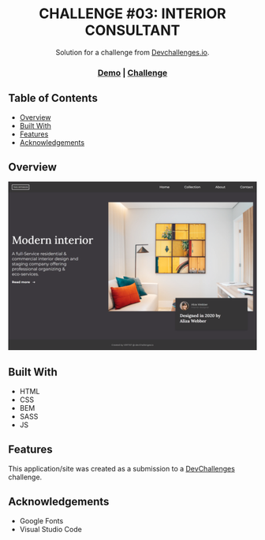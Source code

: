 <!-- Please update value in the {}  -->

<h1 align="center">CHALLENGE #03: INTERIOR CONSULTANT</h1>   

<div align="center">
   Solution for a challenge from  <a href="http://devchallenges.io" target="_blank">Devchallenges.io</a>.
</div>

<div align="center">
  <h3>
    <a href="https://ViRT1ST.github.io/devchallenges-interior-consultant/">Demo</a>
    <span> | </span>
    <a href="https://devchallenges.io/challenges/Jymh2b2FyebRTUljkNcb">Challenge</a>
  </h3>
</div>

<!-- TABLE OF CONTENTS -->

## Table of Contents

-   [Overview](#overview)
-   [Built With](#built-with)
-   [Features](#features)
-   [Acknowledgements](#acknowledgements)

<!-- OVERVIEW -->

## Overview

![screenshot](img/screenshot.png)

## Built With

<!-- This section should list any major frameworks that you built your project using. Here are a few examples.-->

-   HTML
-   CSS
-   BEM
-   SASS
-   JS

## Features

<!-- List the features of your application or follow the template. Don't share the figma file here :) -->
This application/site was created as a submission to a [DevChallenges](https://devchallenges.io/challenges) challenge. 

## Acknowledgements

-   Google Fonts
-   Visual Studio Code
